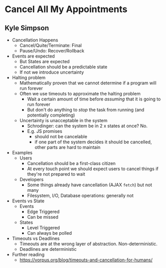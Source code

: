 # Cancel All My Appointments
## Kyle Simpson

* Cancellation Happens 
    * Cancel/Quite/Terminate: Final
    * Pause/Undo: Recover/Rollback
* Events are expected
    * But States are expected
    * Cancellation should be a predictable state
    * If not we introduce uncertainty
* Halting problem
    * Mathematically proven that we cannot determine if a program will run forever
    * Often we use timeouts to approximate the halting problem
        * Wait a certain amount of time before *assuming* that it is going to run forever
        * But don't do anything to *stop* the task from running (and potentially completing)
    * Uncertainty is unacceptable in the system
        * Schrodinger: can the system be in 2 x states at once? No.
        * E.g. JS promises
            * should not be cancelable
            * if one part of the system decides it should be cancelled, other parts are hard to maintain
* Examples
    * Users
        * Cancellation should be a first-class citizen
        * At every touch point we should expect users to cancel things if they're not prepared to wait
    * Developers
        * Some things already have cancellation (AJAX `fetch`) but not many
        * Filesystem, I/O, Database operations: generally not
* Events vs State
    * Events
        * Edge Triggered
        * Can be missed
    * States
        * Level Triggered
        * Can always be polled
* Timeouts vs Deadlines
    * Timeouts are at the wrong layer of abstraction. Non-deterministic.
    * Deadlines are deterministic
* Further reading
    * https://vorpus.org/blog/timeouts-and-cancellation-for-humans/
